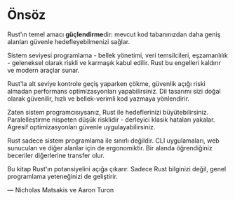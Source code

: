 # Önsöz

Rust'ın temel amacı **güçlendirme**dir: mevcut kod tabanınızdan daha geniş alanları güvenle hedefleyebilmenizi sağlar.

Sistem seviyesi programlama - bellek yönetimi, veri temsilcileri, eşzamanlılık - geleneksel olarak riskli ve karmaşık kabul edilir. Rust bu engelleri kaldırır ve modern araçlar sunar.

Rust'la alt seviye kontrole geçiş yaparken çökme, güvenlik açığı riski almadan performans optimizasyonları yapabilirsiniz. Dil tasarımı sizi doğal olarak güvenilir, hızlı ve bellek-verimli kod yazmaya yönlendirir.

Zaten sistem programcısıysanız, Rust ile hedeflerinizi büyütebilirsiniz. Paralelleştirme nispeten düşük risklidir - derleyici klasik hataları yakalar. Agresif optimizasyonları güvenle uygulayabilirsiniz.

Rust sadece sistem programlama ile sınırlı değildir. CLI uygulamaları, web sunucuları ve diğer alanlar için de ergonomiktir. Bir alanda öğrendiğiniz beceriler diğerlerine transfer olur.

Bu kitap Rust'ın potansiyelini açığa çıkarır. Sadece Rust bilginizi değil, genel programlama yeteneğinizi de geliştirir.

— Nicholas Matsakis ve Aaron Turon
